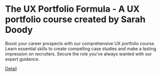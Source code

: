 # The UX Portfolio Formula - A UX portfolio course created by Sarah Doody

Boost your career prospects with our comprehensive UX portfolio course. Learn essential skills to create compelling case studies and make a lasting impression on recruiters. Secure the role you've always wanted with our expert guidance. 

[Detail](https://eduitfree.com/courses/the-ux-portfolio-formula-a-ux-portfolio-course-created-by-sarah-doody)
